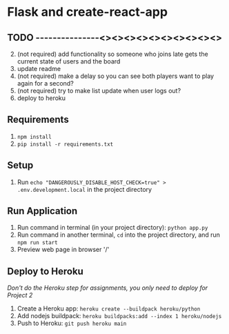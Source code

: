 # Flask and create-react-app


## TODO ---------------<><><><><><><><><><>
2. (not required) add functionality so someone who joins late gets the current state of users and the board
3. update readme
4. (not required) make a delay so you can see both players want to play again for a second?
5. (not required) try to make list update when user logs out?
6. deploy to heroku





## Requirements
1. `npm install`
2. `pip install -r requirements.txt`

## Setup
1. Run `echo "DANGEROUSLY_DISABLE_HOST_CHECK=true" > .env.development.local` in the project directory

## Run Application
1. Run command in terminal (in your project directory): `python app.py`
2. Run command in another terminal, `cd` into the project directory, and run `npm run start`
3. Preview web page in browser '/'

## Deploy to Heroku
*Don't do the Heroku step for assignments, you only need to deploy for Project 2*
1. Create a Heroku app: `heroku create --buildpack heroku/python`
2. Add nodejs buildpack: `heroku buildpacks:add --index 1 heroku/nodejs`
3. Push to Heroku: `git push heroku main`
